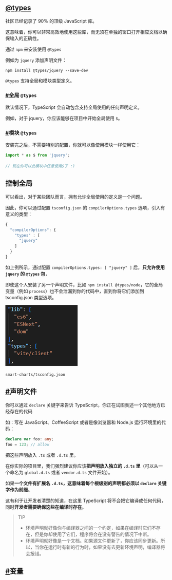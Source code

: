 ## [@types](https://jkchao.github.io/typescript-book-chinese/typings/types.html#types) 

社区已经记录了 90% 的顶级 JavaScript 库。

这意味着，你可以非常高效地使用这些库，而无须在单独的窗口打开相应文档以确保输入的正确性。



通过 `npm` 来安装使用 `@types`

例如为 `jquery` 添加声明文件：

```shell
npm install @types/jquery --save-dev
```

`@types` 支持全局和模块类型定义。



### [#](https://jkchao.github.io/typescript-book-chinese/typings/types.html#全局-types)全局 `@types`

默认情况下，TypeScript 会自动包含支持全局使用的任何声明定义。

例如，对于 jquery，你应该能够在项目中开始全局使用 `$`。



### [#](https://jkchao.github.io/typescript-book-chinese/typings/types.html#模块-types)模块 `@types`

安装完之后，不需要特别的配置，你就可以像使用模块一样使用它：

```ts
import * as $ from 'jquery';

// 现在你可以此模块中任意使用$了 :)
```



## 控制全局

可以看出，对于某些团队而言，拥有允许全局使用的定义是一个问题。

因此，你可以通过配置 `tsconfig.json` 的 `compilerOptions.types` 选项，引入有意义的类型：

```ts
{
  "compilerOptions": {
    "types" : [
      "jquery"
    ]
  }
}
```

如上例所示，通过配置 `compilerOptions.types: [ "jquery" ]` 后，**只允许使用 `jquery` 的 `@types` 包**，

即使这个人安装了另一个声明文件，比如 `npm install @types/node`，它的全局变量（例如 `process`）也不会泄漏到你的代码中，直到你将它们添加到 tsconfig.json 类型选项。



![image-20221008154304892](../imgs/image-20221008154304892.png)

`smart-charts/tsconfig.json`

## [#](https://jkchao.github.io/typescript-book-chinese/typings/ambient.html#声明文件)声明文件

你可以通过 `declare` 关键字来告诉 TypeScript，你正在试图表述一个其他地方已经存在的代码

如：写在 JavaScript、CoffeeScript 或者是像浏览器和 Node.js 运行环境里的代码：

```ts
declare var foo: any;
foo = 123; // allow
```

把这些声明放入 `.ts` 或者 `.d.ts` 里。

在你实际的项目里，我们强烈建议你应该**把声明放入独立的 `.d.ts` 里**（可以从一个命名为 `global.d.ts` 或者 `vendor.d.ts` 文件开始）。

如果**一个文件有扩展名 `.d.ts`，这意味着每个根级别的声明都必须以 `declare` 关键字作为前缀**。

这有利于让开发者清楚的知道，在这里 TypeScript 将不会把它编译成任何代码，同时**开发者需要确保这些在编译时存在**。

> TIP
>
> - 环境声明就好像你与编译器之间的一个约定，如果在编译时它们不存在，但是你却使用了它们，程序将会在没有警告的情况下中断。
> - 环境声明就好像是一个文档。如果源文件更新了，你应该同步更新。所以，当你在运行时有新的行为时，如果没有去更新环境声明，编译器将会报错。

## [#](https://jkchao.github.io/typescript-book-chinese/typings/ambient.html#变量)变量